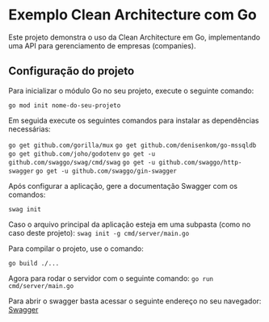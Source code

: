 # Exemplo Clean Architecture com Go

Este projeto demonstra o uso da Clean Architecture em Go, implementando uma API para gerenciamento de empresas (companies). 


## Configuração do projeto

Para inicializar o módulo Go no seu projeto, execute o seguinte comando:

`go mod init nome-do-seu-projeto`

Em seguida execute os seguintes comandos para instalar as dependências necessárias:

`go get github.com/gorilla/mux`
`go get github.com/denisenkom/go-mssqldb`
`go get github.com/joho/godotenv`
`go get -u github.com/swaggo/swag/cmd/swag`
`go get -u github.com/swaggo/http-swagger`
`go get -u github.com/swaggo/gin-swagger`

Após configurar a aplicação, gere a documentação Swagger com os comandos:

`swag init`

Caso o arquivo principal da aplicação esteja em uma subpasta (como no caso deste projeto):
`swag init -g cmd/server/main.go`

Para compilar o projeto, use o comando:

`go build ./...`

Agora para rodar o servidor com o seguinte comando:
`go run cmd/server/main.go`

Para abrir o swagger basta acessar o seguinte endereço no seu navegador: [Swagger](http://localhost:8080/swagger/index.html)
